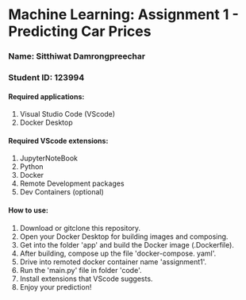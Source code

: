 # Machine Learning: Assignment 1 - Predicting Car Prices
### Name: Sitthiwat Damrongpreechar
### Student ID: 123994

#### Required applications:
1. Visual Studio Code (VScode)
2. Docker Desktop
   
#### Required VScode extensions:
1. JupyterNoteBook
2. Python
3. Docker
4. Remote Development packages
5. Dev Containers (optional)

#### How to use:
1. Download or gitclone this repository.
2. Open your Docker Desktop for building images and composing.
3. Get into the folder 'app' and build the Docker image (.Dockerfile).
4. After building, compose up the file 'docker-compose. yaml'.
5. Drive into remoted docker container name 'assignment1'.
6. Run the 'main.py' file in folder 'code'.
7. Install extensions that VScode suggests.
8. Enjoy your prediction! 

